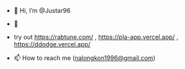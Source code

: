 - 👋 Hi, I’m @Justar96
- 👀
- try out https://rabtune.com/ , https://pla-app.vercel.app/ , https://ddodge.vercel.app/

- 📫 How to reach me (nalongkon1996@gmail.com)
<!---
Justar96/Justar96 is a ✨ special ✨ repository because its `README.md` (this file) appears on your GitHub profile.
You can click the Preview link to take a look at your changes.
--->
